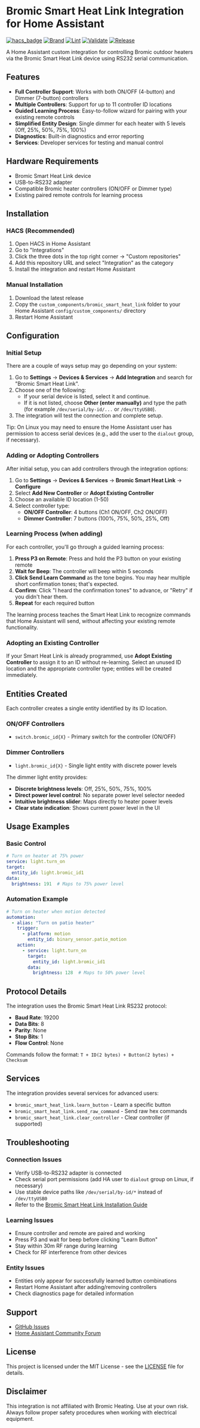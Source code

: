 # Bromic Smart Heat Link Integration for Home Assistant

[![hacs_badge](https://img.shields.io/badge/HACS-Custom-orange.svg)](https://github.com/custom-components/hacs)
[![Brand](https://github.com/bharat/homeassistant-bromic-smart-heat-link/actions/workflows/brand-validation.yml/badge.svg)](https://github.com/bharat/homeassistant-bromic-smart-heat-link/actions/workflows/brand-validation.yml)
[![Lint](https://github.com/bharat/homeassistant-bromic-smart-heat-link/actions/workflows/lint.yml/badge.svg)](https://github.com/bharat/homeassistant-bromic-smart-heat-link/actions/workflows/lint.yml)
[![Validate](https://github.com/bharat/homeassistant-bromic-smart-heat-link/actions/workflows/validate.yml/badge.svg)](https://github.com/bharat/homeassistant-bromic-smart-heat-link/actions/workflows/validate.yml)
[![Release](https://img.shields.io/github/v/release/bharat/homeassistant-bromic-smart-heat-link?sort=semver)](https://github.com/bharat/homeassistant-bromic-smart-heat-link/releases)

A Home Assistant custom integration for controlling Bromic outdoor heaters via the Bromic Smart Heat Link device using RS232 serial communication.

## Features

- **Full Controller Support**: Works with both ON/OFF (4-button) and Dimmer (7-button) controllers
- **Multiple Controllers**: Support for up to 11 controller ID locations
- **Guided Learning Process**: Easy-to-follow wizard for pairing with your existing remote controls
- **Simplified Entity Design**: Single dimmer for each heater with 5 levels (Off, 25%, 50%, 75%, 100%)
- **Diagnostics**: Built-in diagnostics and error reporting
- **Services**: Developer services for testing and manual control

## Hardware Requirements

- Bromic Smart Heat Link device
- USB-to-RS232 adapter
- Compatible Bromic heater controllers (ON/OFF or Dimmer type)
- Existing paired remote controls for learning process

## Installation

### HACS (Recommended)

1. Open HACS in Home Assistant
2. Go to "Integrations"
3. Click the three dots in the top right corner → "Custom repositories"
4. Add this repository URL and select "Integration" as the category
5. Install the integration and restart Home Assistant

### Manual Installation

1. Download the latest release
2. Copy the `custom_components/bromic_smart_heat_link` folder to your Home Assistant `config/custom_components/` directory
3. Restart Home Assistant

## Configuration

### Initial Setup

There are a couple of ways setup may go depending on your system:

1. Go to **Settings** → **Devices & Services** → **Add Integration** and search for "Bromic Smart Heat Link".
2. Choose one of the following:
   - If your serial device is listed, select it and continue.
   - If it is not listed, choose **Other (enter manually)** and type the path (for example `/dev/serial/by-id/...` or `/dev/ttyUSB0`).
3. The integration will test the connection and complete setup.

Tip: On Linux you may need to ensure the Home Assistant user has permission to access serial devices (e.g., add the user to the `dialout` group, if necessary).

### Adding or Adopting Controllers

After initial setup, you can add controllers through the integration options:

1. Go to **Settings** → **Devices & Services** → **Bromic Smart Heat Link** → **Configure**
2. Select **Add New Controller** or **Adopt Existing Controller**
3. Choose an available ID location (1-50)
4. Select controller type:
   - **ON/OFF Controller**: 4 buttons (Ch1 ON/OFF, Ch2 ON/OFF)
   - **Dimmer Controller**: 7 buttons (100%, 75%, 50%, 25%, Off)

### Learning Process (when adding)

For each controller, you'll go through a guided learning process:

1. **Press P3 on Remote**: Press and hold the P3 button on your existing remote
2. **Wait for Beep**: The controller will beep within 5 seconds
3. **Click Send Learn Command** as the tone begins. You may hear multiple short confirmation tones; that's expected.
4. **Confirm**: Click "I heard the confirmation tones" to advance, or "Retry" if you didn't hear them.
5. **Repeat** for each required button

The learning process teaches the Smart Heat Link to recognize commands that Home Assistant will send, without affecting your existing remote functionality.

### Adopting an Existing Controller

If your Smart Heat Link is already programmed, use **Adopt Existing Controller** to assign it to an ID without re-learning. Select an unused ID location and the appropriate controller type; entities will be created immediately.

## Entities Created

Each controller creates a single entity identified by its ID location.

### ON/OFF Controllers
- `switch.bromic_id{X}` - Primary switch for the controller (ON/OFF)

### Dimmer Controllers
- `light.bromic_id{X}` - Single light entity with discrete power levels

The dimmer light entity provides:
- **Discrete brightness levels**: Off, 25%, 50%, 75%, 100%
- **Direct power level control**: No separate power level selector needed
- **Intuitive brightness slider**: Maps directly to heater power levels
- **Clear state indication**: Shows current power level in the UI

## Usage Examples

### Basic Control
```yaml
# Turn on heater at 75% power
service: light.turn_on
target:
  entity_id: light.bromic_id1
data:
  brightness: 191  # Maps to 75% power level
```

### Automation Example
```yaml
# Turn on heater when motion detected
automation:
  - alias: "Turn on patio heater"
    trigger:
      - platform: motion
        entity_id: binary_sensor.patio_motion
    action:
      - service: light.turn_on
        target:
          entity_id: light.bromic_id1
        data:
          brightness: 128  # Maps to 50% power level
```

## Protocol Details

The integration uses the Bromic Smart Heat Link RS232 protocol:

- **Baud Rate**: 19200
- **Data Bits**: 8
- **Parity**: None
- **Stop Bits**: 1
- **Flow Control**: None

Commands follow the format: `T + ID(2 bytes) + Button(2 bytes) + Checksum`

## Services

The integration provides several services for advanced users:

- `bromic_smart_heat_link.learn_button` - Learn a specific button
- `bromic_smart_heat_link.send_raw_command` - Send raw hex commands
- `bromic_smart_heat_link.clear_controller` - Clear controller (if supported)

## Troubleshooting

### Connection Issues
- Verify USB-to-RS232 adapter is connected
- Check serial port permissions (add HA user to `dialout` group on Linux, if necessary)
- Use stable device paths like `/dev/serial/by-id/*` instead of `/dev/ttyUSB0`
- Refer to the [Bromic Smart Heat Link Installation Guide](docs/Bromic-Smart-Heat-Link-Installation-Guide.pdf)

### Learning Issues
- Ensure controller and remote are paired and working
- Press P3 and wait for beep before clicking "Learn Button"
- Stay within 30m RF range during learning
- Check for RF interference from other devices

### Entity Issues
- Entities only appear for successfully learned button combinations
- Restart Home Assistant after adding/removing controllers
- Check diagnostics page for detailed information

## Support

- [GitHub Issues](https://github.com/bharat/homeassistant-bromic-smart-heat-link/issues)
- [Home Assistant Community Forum](https://community.home-assistant.io/)

## License

This project is licensed under the MIT License - see the [LICENSE](LICENSE) file for details.

## Disclaimer

This integration is not affiliated with Bromic Heating. Use at your own risk. Always follow proper safety procedures when working with electrical equipment.
